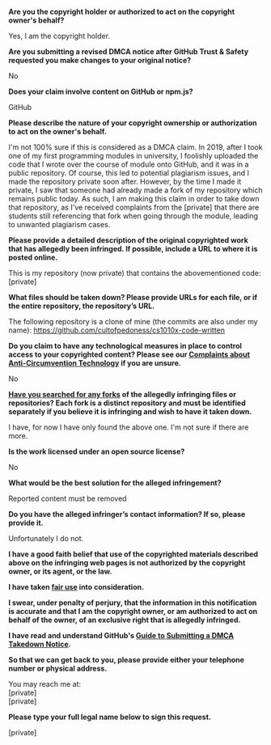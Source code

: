 **Are you the copyright holder or authorized to act on the copyright owner's behalf?**

Yes, I am the copyright holder.

**Are you submitting a revised DMCA notice after GitHub Trust & Safety requested you make changes to your original notice?**

No

**Does your claim involve content on GitHub or npm.js?**

GitHub

**Please describe the nature of your copyright ownership or authorization to act on the owner's behalf.**

I'm not 100% sure if this is considered as a DMCA claim. In 2019, after I took one of my first programming modules in university, I foolishly uploaded the code that I wrote over the course of module onto GitHub, and it was in a public repository. Of course, this led to potential plagiarism issues, and I made the repository private soon after. However, by the time I made it private, I saw that someone had already made a fork of my repository which remains public today. As such, I am making this claim in order to take down that repository, as I've received complaints from the [private] that there are students still referencing that fork when going through the module, leading to unwanted plagiarism cases.

**Please provide a detailed description of the original copyrighted work that has allegedly been infringed. If possible, include a URL to where it is posted online.**

This is my repository (now private) that contains the abovementioned code: [private]  

**What files should be taken down? Please provide URLs for each file, or if the entire repository, the repository’s URL.**

The following repository is a clone of mine (the commits are also under my name): https://github.com/cultofpedoness/cs1010x-code-written

**Do you claim to have any technological measures in place to control access to your copyrighted content? Please see our <a href="https://docs.github.com/articles/guide-to-submitting-a-dmca-takedown-notice#complaints-about-anti-circumvention-technology">Complaints about Anti-Circumvention Technology</a> if you are unsure.**

No

**<a href="https://docs.github.com/articles/dmca-takedown-policy#b-what-about-forks-or-whats-a-fork">Have you searched for any forks</a> of the allegedly infringing files or repositories? Each fork is a distinct repository and must be identified separately if you believe it is infringing and wish to have it taken down.**

I have, for now I have only found the above one. I'm not sure if there are more.

**Is the work licensed under an open source license?**

No

**What would be the best solution for the alleged infringement?**

Reported content must be removed

**Do you have the alleged infringer’s contact information? If so, please provide it.**

Unfortunately I do not.

**I have a good faith belief that use of the copyrighted materials described above on the infringing web pages is not authorized by the copyright owner, or its agent, or the law.**

**I have taken <a href="https://www.lumendatabase.org/topics/22">fair use</a> into consideration.**

**I swear, under penalty of perjury, that the information in this notification is accurate and that I am the copyright owner, or am authorized to act on behalf of the owner, of an exclusive right that is allegedly infringed.**

**I have read and understand GitHub's <a href="https://docs.github.com/articles/guide-to-submitting-a-dmca-takedown-notice/">Guide to Submitting a DMCA Takedown Notice</a>.**

**So that we can get back to you, please provide either your telephone number or physical address.**

You may reach me at:  
[private]  
[private]  

**Please type your full legal name below to sign this request.**

[private]
